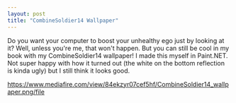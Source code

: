 ```yaml
---
layout: post
title: "CombineSoldier14 Wallpaper"
---
```

<!-- wp:paragraph -->
<p>Do you want your computer to boost your unhealthy ego just by looking at it? Well, unless you're me, that won't happen. But you can still be cool in my book with my CombineSoldier14 wallpaper! I made this myself in Paint.NET. Not super happy with how it turned out (the white on the bottom reflection is kinda ugly) but I still think it looks good.</p>
<!-- /wp:paragraph -->

<!-- wp:paragraph -->
<p><a href="https://www.mediafire.com/view/84ekzyr07cef5hf/CombineSoldier14_wallpaper.png/file">https://www.mediafire.com/view/84ekzyr07cef5hf/CombineSoldier14_wallpaper.png/file</a></p>
<!-- /wp:paragraph -->